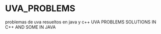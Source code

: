 # UVA_PROBLEMS
problemas de uva resueltos en java y c++
UVA PROBLEMS SOLUTIONS IN C++ AND SOME IN JAVA
